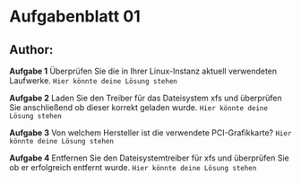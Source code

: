 # Aufgabenblatt 01
## Author: <Martin Moje>
**Aufgabe 1**
Überprüfen Sie die in Ihrer Linux-Instanz aktuell verwendeten Laufwerke.
`Hier könnte deine Lösung stehen`

**Aufgabe 2**
Laden Sie den Treiber für das Dateisystem xfs und überprüfen Sie anschließend ob dieser korrekt geladen wurde.
`Hier könnte deine Lösung stehen`


**Aufgabe 3**
Von welchem Hersteller ist die verwendete PCI-Grafikkarte?
`Hier könnte deine Lösung stehen`

**Aufgabe 4**
Entfernen Sie den Dateisystemtreiber für xfs und überprüfen Sie ob er erfolgreich entfernt wurde.
`Hier könnte deine Lösung stehen`
